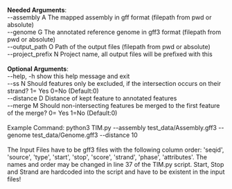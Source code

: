 **Needed Arguments**:<br />
  --assembly A        The mapped assembly in gff format (filepath from pwd or absolute)<br />
  --genome G          The annotated reference genome in gff3 format (filepath from pwd or absolute)<br />
  --output_path O     Path of the output files (filepath from pwd or absolute)<br />
  --project_prefix N  Project name, all output files will be prefixed with this<br />
<br />
**Optional Arguments**:<br />
  --help, -h          show this help message and exit<br />
  --ss N              Should features only be excluded, if the intersection occurs on their strand? 1= Yes 0=No (Default:0)<br />
  --distance D        Distance of kept feature to annotated features<br />
  --merge M           Should non-intersecting features be merged to the first feature of the merge? 0= Yes 1=No (Default:0)<br />
<br />
Example Command: python3 TIM.py --assembly test_data/Assembly.gff3 --genome test_data/Genome.gff3 --distance 10<br />
<br />
The Input Files have to be gff3 files with the following column order: 'seqid', 'source', 'type', 'start', 'stop', 'score', 'strand', 'phase', 'attributes'. The names and order may be changed in line 37 of the TIM.py script. Start, Stop and Strand are hardcoded into the script and have to be existent in the input files!
